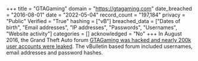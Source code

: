 +++
title = "GTAGaming"
domain = "https://gtagaming.com"
date_breached = "2016-08-01"
date = "2022-05-04"
record_count = "197,184"
privacy = "Public"
Verified = "True"
hashing = ["vB"]
breached_data = ["Dates of birth", "Email addresses", "IP addresses", "Passwords", "Usernames", "Website activity"]
categories = []
acknowledged = "No"
+++
In August 2016, the Grand Theft Auto forum <a href="https://motherboard.vice.com/read/grand-theft-auto-fan-site-hacked" target="_blank" rel="noopener">GTAGaming was hacked and nearly 200k user accounts were leaked</a>. The vBulletin based forum included usernames, email addresses and password hashes.
